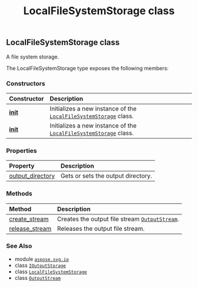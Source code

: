 ﻿---
title: LocalFileSystemStorage class
second_title: Aspose.SVG for Python via .NET API References
description: 
type: docs
weight: 70
url: /python-net/aspose.svg.io/localfilesystemstorage/
is_root: false
---

## LocalFileSystemStorage class

A file system storage.



The LocalFileSystemStorage type exposes the following members:

### Constructors
| Constructor | Description |
| :- | :- |
| [__init__](/svg/python-net/aspose.svg.io/localfilesystemstorage/__init__/#) | Initializes a new instance of the [`LocalFileSystemStorage`](/svg/python-net/aspose.svg.io/localfilesystemstorage) class. |
| [__init__](/svg/python-net/aspose.svg.io/localfilesystemstorage/__init__/#str) | Initializes a new instance of the [`LocalFileSystemStorage`](/svg/python-net/aspose.svg.io/localfilesystemstorage) class. |


### Properties
| Property | Description |
| :- | :- |
| [output_directory](/svg/python-net/aspose.svg.io/localfilesystemstorage/output_directory) | Gets or sets the output directory. |


### Methods
| Method | Description |
| :- | :- |
| [create_stream](/svg/python-net/aspose.svg.io/localfilesystemstorage/create_stream/#aspose.svg.io.OutputStreamContext) | Creates the output file stream [`OutputStream`](/svg/python-net/aspose.svg.io/outputstream). |
| [release_stream](/svg/python-net/aspose.svg.io/localfilesystemstorage/release_stream/#aspose.svg.io.OutputStream) | Releases the output file stream. |



### See Also
* module [`aspose.svg.io`](..)
* class [`IOutputStorage`](/svg/python-net/aspose.svg.io/ioutputstorage)
* class [`LocalFileSystemStorage`](/svg/python-net/aspose.svg.io/localfilesystemstorage)
* class [`OutputStream`](/svg/python-net/aspose.svg.io/outputstream)
